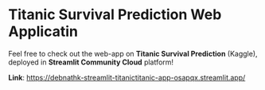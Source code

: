 # Titanic Survival Prediction Web Applicatin
Feel free to check out the web-app on **Titanic Survival Prediction** (Kaggle), deployed in **Streamlit Community Cloud** platform!

**Link**: https://debnathk-streamlit-titanictitanic-app-osapqx.streamlit.app/
